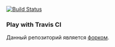 [![Build Status](https://travis-ci.com/IvanMMazur/play-with-travis.svg?branch=master)](https://travis-ci.org/githubotik/play-with-travis)
### Play with Travis CI

Данный репозиторий является [форком](https://github.com/Artemmkin/play-with-travis).
